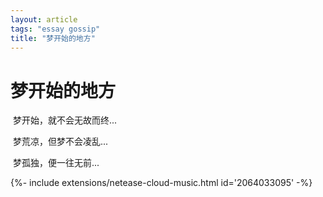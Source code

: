 ```yaml
---
layout: article
tags: "essay gossip"
title: "梦开始的地方"
---
```


# 梦开始的地方

​	梦开始，就不会无故而终...

​	梦荒凉，但梦不会凌乱...

​	梦孤独，便一往无前...



<div>{%- include extensions/netease-cloud-music.html id='2064033095' -%}</div>

